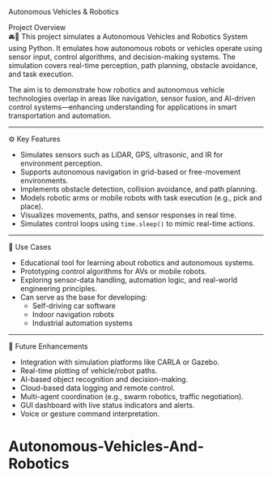 
 Autonomous Vehicles & Robotics 

 Project Overview  
🚘🤖 This project simulates a  Autonomous Vehicles and Robotics System using Python. It emulates how autonomous robots or vehicles operate using sensor input, control algorithms, and decision-making systems. The simulation covers real-time perception, path planning, obstacle avoidance, and task execution.

The aim is to demonstrate how robotics and autonomous vehicle technologies overlap in areas like navigation, sensor fusion, and AI-driven control systems—enhancing understanding for applications in smart transportation and automation.

---

 ⚙️ Key Features

- Simulates sensors such as LiDAR, GPS, ultrasonic, and IR for environment perception.
- Supports autonomous navigation in grid-based or free-movement environments.
- Implements obstacle detection, collision avoidance, and path planning.
- Models robotic arms or mobile robots with task execution (e.g., pick and place).
- Visualizes movements, paths, and sensor responses in real time.
- Simulates control loops using `time.sleep()` to mimic real-time actions.

---

 🧠 Use Cases

- Educational tool for learning about robotics and autonomous systems.
- Prototyping control algorithms for AVs or mobile robots.
- Exploring sensor-data handling, automation logic, and real-world engineering principles.
- Can serve as the base for developing:
  - Self-driving car software
  - Indoor navigation robots
  - Industrial automation systems

---

 🔧 Future Enhancements

- Integration with simulation platforms like CARLA or Gazebo.
- Real-time plotting of vehicle/robot paths.
- AI-based object recognition and decision-making.
- Cloud-based data logging and remote control.
- Multi-agent coordination (e.g., swarm robotics, traffic negotiation).
- GUI dashboard with live status indicators and alerts.
- Voice or gesture command interpretation.
# Autonomous-Vehicles-And-Robotics